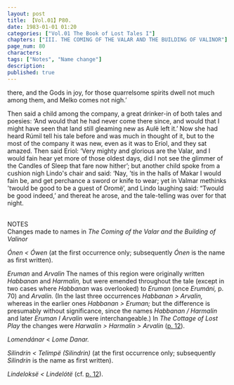```yaml
---
layout: post
title: 【Vol.01】P80.
date: 1983-01-01 01:20
categories: ["Vol.01 The Book of Lost Tales I"]
chapters: ["III. THE COMING OF THE VALAR AND THE BUILDING OF VALINOR"]
page_num: 80
characters: 
tags: ["Notes", "Name change"]
description: 
published: true
---
```


<p style="text-indent: 0;">
there, and the Gods in joy, for those quarrelsome spirits dwell not much among them, and Melko comes not nigh.’
</p>

Then said a child among the company, a great drinker-in of both tales and poesies: ‘And would that he had never come there since, and would that I might have seen that land still gleaming new as Aulë left it.’ Now she had heard Rúmil tell his tale before and was much in thought of it, but to the most of the company it was new, even as it was to Eriol, and they sat amazed. Then said Eriol: ‘Very mighty and glorious are the Valar, and I would fain hear yet more of those oldest days, did I not see the glimmer of the Candles of Sleep that fare now hither’; but another child spoke from a cushion nigh Lindo's chair and said: ‘Nay, 'tis in the halls of Makar I would fain be, and get perchance a sword or knife to wear; yet in Valmar methinks 'twould be good to be a guest of Oromë’, and Lindo laughing said: “Twould be good indeed,’ and thereat he arose, and the tale-telling was over for that night.

<BR>
NOTES

<BR>
Changes made to names in <I>The Coming of the Valar and the Building of Valinor</I>

<I>Ónen   < Ówen </I>(at the first occurrence only; subsequently <I>Ónen </I>is the name as first written).

<I>Eruman </I>and <I>Arvalin </I>The names of this region were originally written <I>Habbanan </I>and <I>Harmalin, </I>but were emended throughout the tale (except in two cases where <I>Habbanan </I>was overlooked) to <I>Eruman </I>(once <I>Erumáni, </I>p. 70) and <I>Arvalin. </I>(In the last three occurrences <I>Habbanan > Arvalin, </I>whereas in the earlier ones <I>Habbanan > Eruman; </I>but the difference is presumably without significance, since the names <I>Habbanan / Harmalin </I>and later <I>Eruman I Arvalin </I>were interchangeable.) In <I>The Cottage of Lost Play </I>the changes were <I>Harwalin > Harmalin > Arvalin </I>([p. 12](/MiddleEarth/vol01-p12)).

<I>Lomendánar   </I>< <I>Lome Danar.</I>

<I>Silindrin    < Telimpë (Silindrin) </I>(at the first occurrence only; subsequently <I>Silindrin </I>is the name as first written).

<I>Lindeloksë   < Lindelótë </I>(cf. [p. 12](/MiddleEarth/vol01-p12)).

